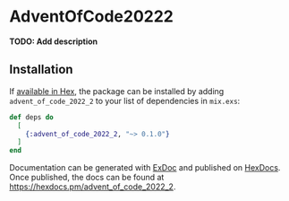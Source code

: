 # AdventOfCode20222

**TODO: Add description**

## Installation

If [available in Hex](https://hex.pm/docs/publish), the package can be installed
by adding `advent_of_code_2022_2` to your list of dependencies in `mix.exs`:

```elixir
def deps do
  [
    {:advent_of_code_2022_2, "~> 0.1.0"}
  ]
end
```

Documentation can be generated with [ExDoc](https://github.com/elixir-lang/ex_doc)
and published on [HexDocs](https://hexdocs.pm). Once published, the docs can
be found at <https://hexdocs.pm/advent_of_code_2022_2>.

